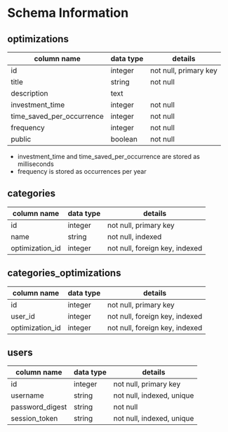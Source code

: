 # Schema Information

## optimizations
column name               | data type | details
--------------------------|-----------|-----------------------
id                        | integer   | not null, primary key
title                     | string    | not null
description               | text      |
investment_time           | integer   | not null
time_saved_per_occurrence | integer   | not null
frequency                 | integer   | not null
public                    | boolean   | not null

* investment_time and time_saved_per_occurrence are stored as milliseconds
* frequency is stored as occurrences per year

## categories
column name     | data type | details
----------------|-----------|-----------------------
id              | integer   | not null, primary key
name            | string    | not null, indexed
optimization_id | integer   | not null, foreign key, indexed

## categories_optimizations
column name     | data type | details
----------------|-----------|-----------------------
id              | integer   | not null, primary key
user_id         | integer   | not null, foreign key, indexed
optimization_id | integer   | not null, foreign key, indexed

## users
column name     | data type | details
----------------|-----------|-----------------------
id              | integer   | not null, primary key
username        | string    | not null, indexed, unique
password_digest | string    | not null
session_token   | string    | not null, indexed, unique
